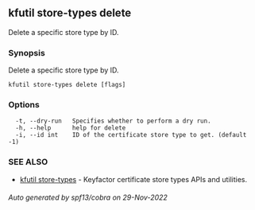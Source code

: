 ## kfutil store-types delete

Delete a specific store type by ID.

### Synopsis

Delete a specific store type by ID.

```
kfutil store-types delete [flags]
```

### Options

```
  -t, --dry-run   Specifies whether to perform a dry run.
  -h, --help      help for delete
  -i, --id int    ID of the certificate store type to get. (default -1)
```

### SEE ALSO

* [kfutil store-types](kfutil_store-types.md)	 - Keyfactor certificate store types APIs and utilities.

###### Auto generated by spf13/cobra on 29-Nov-2022
